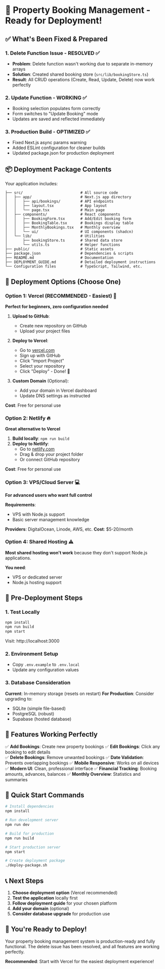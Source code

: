 # 🚀 Property Booking Management - Ready for Deployment!

## ✅ What's Been Fixed & Prepared

### 1. **Delete Function Issue - RESOLVED** ✅
- **Problem**: Delete function wasn't working due to separate in-memory arrays
- **Solution**: Created shared booking store (`src/lib/bookingStore.ts`)
- **Result**: All CRUD operations (Create, Read, Update, Delete) now work perfectly

### 2. **Update Function - WORKING** ✅
- Booking selection populates form correctly
- Form switches to "Update Booking" mode
- Updates are saved and reflected immediately

### 3. **Production Build - OPTIMIZED** ✅
- Fixed Next.js async params warning
- Added ESLint configuration for cleaner builds
- Updated package.json for production deployment

## 📦 Deployment Package Contents

Your application includes:
```
├── src/                          # All source code
│   ├── app/                      # Next.js app directory
│   │   ├── api/bookings/         # API endpoints
│   │   ├── layout.tsx            # App layout
│   │   └── page.tsx              # Main page
│   ├── components/               # React components
│   │   ├── BookingForm.tsx       # Add/Edit booking form
│   │   ├── BookingTable.tsx      # Bookings display table
│   │   ├── MonthlyBookings.tsx   # Monthly overview
│   │   └── ui/                   # UI components (shadcn)
│   └── lib/                      # Utilities
│       ├── bookingStore.ts       # Shared data store
│       └── utils.ts              # Helper functions
├── public/                       # Static assets
├── package.json                  # Dependencies & scripts
├── README.md                     # Documentation
├── DEPLOYMENT_GUIDE.md           # Detailed deployment instructions
└── Configuration files           # TypeScript, Tailwind, etc.
```

## 🎯 Deployment Options (Choose One)

### Option 1: Vercel (RECOMMENDED - Easiest) 🌟
**Perfect for beginners, zero configuration needed**

1. **Upload to GitHub**:
   - Create new repository on GitHub
   - Upload your project files
   
2. **Deploy to Vercel**:
   - Go to [vercel.com](https://vercel.com)
   - Sign up with GitHub
   - Click "Import Project"
   - Select your repository
   - Click "Deploy" - Done! 🎉

3. **Custom Domain** (Optional):
   - Add your domain in Vercel dashboard
   - Update DNS settings as instructed

**Cost**: Free for personal use

### Option 2: Netlify 🔥
**Great alternative to Vercel**

1. **Build locally**: `npm run build`
2. **Deploy to Netlify**:
   - Go to [netlify.com](https://netlify.com)
   - Drag & drop your project folder
   - Or connect GitHub repository

**Cost**: Free for personal use

### Option 3: VPS/Cloud Server 💻
**For advanced users who want full control**

**Requirements**:
- VPS with Node.js support
- Basic server management knowledge

**Providers**: DigitalOcean, Linode, AWS, etc.
**Cost**: $5-20/month

### Option 4: Shared Hosting ⚠️
**Most shared hosting won't work** because they don't support Node.js applications.

**You need**:
- VPS or dedicated server
- Node.js hosting support

## 🔧 Pre-Deployment Steps

### 1. Test Locally
```bash
npm install
npm run build
npm start
```
Visit: http://localhost:3000

### 2. Environment Setup
- Copy `.env.example` to `.env.local`
- Update any configuration values

### 3. Database Consideration
**Current**: In-memory storage (resets on restart)
**For Production**: Consider upgrading to:
- SQLite (simple file-based)
- PostgreSQL (robust)
- Supabase (hosted database)

## 🌟 Features Working Perfectly

✅ **Add Bookings**: Create new property bookings
✅ **Edit Bookings**: Click any booking to edit details  
✅ **Delete Bookings**: Remove unwanted bookings
✅ **Date Validation**: Prevents overlapping bookings
✅ **Mobile Responsive**: Works on all devices
✅ **Modern UI**: Clean, professional interface
✅ **Financial Tracking**: Booking amounts, advances, balances
✅ **Monthly Overview**: Statistics and summaries

## 🚀 Quick Start Commands

```bash
# Install dependencies
npm install

# Run development server
npm run dev

# Build for production
npm run build

# Start production server
npm start

# Create deployment package
./deploy-package.sh
```

## 📞 Next Steps

1. **Choose deployment option** (Vercel recommended)
2. **Test the application** locally first
3. **Follow deployment guide** for your chosen platform
4. **Add your domain** (optional)
5. **Consider database upgrade** for production use

## 🎉 You're Ready to Deploy!

Your property booking management system is production-ready and fully functional. The delete issue has been resolved, and all features are working perfectly.

**Recommended**: Start with Vercel for the easiest deployment experience!
